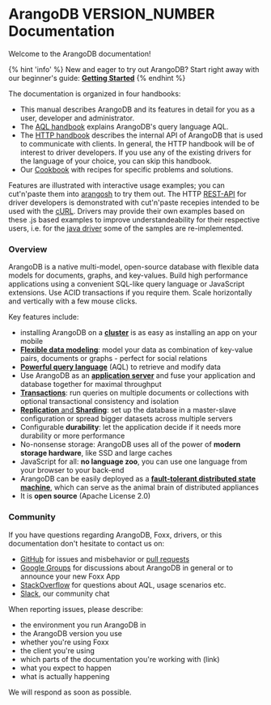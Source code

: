 ArangoDB VERSION_NUMBER Documentation
=====================================

Welcome to the ArangoDB documentation!

{% hint 'info' %}
New and eager to try out ArangoDB? Start right away with our beginner's guide:
[**Getting Started**](GettingStarted/README.md)
{% endhint %}

The documentation is organized in four handbooks:

- This manual describes ArangoDB and its features in detail for you as a user,
  developer and administrator.
- The [AQL handbook](../AQL/index.html) explains ArangoDB's query language AQL.
- The [HTTP handbook](../HTTP/index.html) describes the internal API of ArangoDB
  that is used to communicate with clients. In general, the HTTP handbook will be
  of interest to driver developers. If you use any of the existing drivers for
  the language of your choice, you can skip this handbook.
- Our [Cookbook](../Cookbook/index.html) with recipes for specific problems and
  solutions.

Features are illustrated with interactive usage examples; you can cut'n'paste them
into [arangosh](Administration/Arangosh/README.md) to try them out. The HTTP
[REST-API](../HTTP/index.html) for driver developers is demonstrated with cut'n'paste
recepies intended to be used with the [cURL](http://curl.haxx.se). Drivers may provide
their own examples based on these .js based examples to improve understandeability
for their respective users, i.e. for the [java driver](https://github.com/arangodb/arangodb-java-driver#learn-more)
some of the samples are re-implemented.

### Overview

ArangoDB is a native multi-model, open-source database with flexible data models for documents, graphs, and key-values. Build high performance applications using a convenient SQL-like query language or JavaScript extensions. Use ACID transactions if you require them. Scale horizontally and vertically with a few mouse clicks.

Key features include:

* installing ArangoDB on a [**cluster**](Deployment/README.md) is as easy as installing an app on your mobile
* [**Flexible data modeling**](DataModeling/README.md): model your data as combination of key-value pairs, documents or graphs - perfect for social relations
* [**Powerful query language**](../AQL/index.html) (AQL) to retrieve and modify data 
* Use ArangoDB as an [**application server**](Foxx/README.md) and fuse your application and database together for maximal throughput
* [**Transactions**](Transactions/README.md): run queries on multiple documents or collections with optional transactional consistency and isolation
* [**Replication** and **Sharding**](Administration/README.md): set up the database in a master-slave configuration or spread bigger datasets across multiple servers
* Configurable **durability**: let the application decide if it needs more durability or more performance
* No-nonsense storage: ArangoDB uses all of the power of **modern storage hardware**, like SSD and large caches
* JavaScript for all: **no language zoo**, you can use one language from your browser to your back-end
* ArangoDB can be easily deployed as a [**fault-tolerant distributed state machine**](Deployment/Agency.md), which can serve as the animal brain of distributed appliances
* It is **open source** (Apache License 2.0)

### Community

If you have questions regarding ArangoDB, Foxx, drivers, or this documentation don't hesitate to contact us on:

- [GitHub](https://github.com/arangodb/arangodb/issues) for issues and misbehavior or [pull requests](https://www.arangodb.com/community/)
- [Google Groups](https://groups.google.com/forum/?hl=de#!forum/arangodb) for discussions about ArangoDB in general or to announce your new Foxx App
- [StackOverflow](http://stackoverflow.com/questions/tagged/arangodb) for questions about AQL, usage scenarios etc.
- [Slack](http://slack.arangodb.com), our community chat

When reporting issues, please describe:

- the environment you run ArangoDB in
- the ArangoDB version you use
- whether you're using Foxx
- the client you're using
- which parts of the documentation you're working with (link)
- what you expect to happen
- what is actually happening

We will respond as soon as possible.
